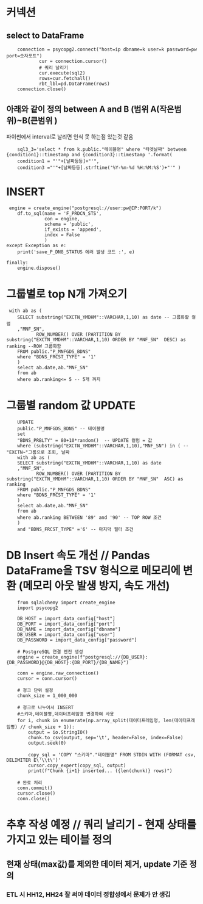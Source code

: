 # 커넥션
## select to DataFrame

        connection = psycopg2.connect("host=ip dbname=k user=k password=pw port=숫자포트")
                cur = connection.cursor()
                # 쿼리 날리기
                cur.execute(sql2)
                rows=cur.fetchall()
                rbt_lbl=pd.DataFrame(rows)
        connection.close()


## 아래와 같이 정의 between A and B (범위 A(작은범위)~B(큰범위 )
파이썬에서 interval로 날리면 인식 못 하는점 있는것 같음

        sql3_3='select * from k.public."테이블명" where "타겟날짜" between {condition1}::timestamp and {condition3}::timestamp '.format(
        condition1 = "'"+[날짜등등]+"'",
        condition3 ="'"+[날짜등등].strftime('%Y-%m-%d %H:%M:%S')+"'" )


# INSERT

     engine = create_engine("postgresql://user:pw@IP:PORT/k")
        df.to_sql(name = 'F_PRDCN_STS',
                  con = engine,
                  schema = 'public',
                  if_exists = 'append',
                  index = False
                  )             
    except Exception as e:    
        print('save_P_DN8_STATUS 에러 발생 코드 :', e)
        
    finally:
        engine.dispose()  

# 그룹별로 top N개 가져오기

     with ab as (
        SELECT substring("EXCTN_YMDHM"::VARCHAR,1,10) as date -- 그룹화할 컬럼
        ,"MNF_SN", 
               ROW_NUMBER() OVER (PARTITION BY substring("EXCTN_YMDHM"::VARCHAR,1,10) ORDER BY "MNF_SN"  DESC) as ranking --ROW 그룹화함
        FROM public."P_MNFGDS_BDNS"
        where "BDNS_FRCST_TYPE" = '1'
        )
        select ab.date,ab."MNF_SN"
        from ab
        where ab.ranking<= 5 -- 5개 까지

# 그룹별 random 값 UPDATE

        UPDATE 
        public."P_MNFGDS_BDNS" -- 테이블명
        set
        "BDNS_PRBLTY" = 80+10*random()  -- UPDATE 컬럼 = 값
        where (substring("EXCTN_YMDHM"::VARCHAR,1,10),"MNF_SN") in ( -- "EXCTN~"그룹으로 조회, 날짜
        with ab as (
        SELECT substring("EXCTN_YMDHM"::VARCHAR,1,10) as date
        ,"MNF_SN", 
               ROW_NUMBER() OVER (PARTITION BY substring("EXCTN_YMDHM"::VARCHAR,1,10) ORDER BY "MNF_SN"  ASC) as ranking 
        FROM public."P_MNFGDS_BDNS"
        where "BDNS_FRCST_TYPE" = '1'
        )
        select ab.date,ab."MNF_SN"
        from ab
        where ab.ranking BETWEEN '89' and '90' -- TOP ROW 조건
        )
        and "BDNS_FRCST_TYPE" ='6' -- 마지막 필터 조건

# DB Insert 속도 개선 // Pandas DataFrame을 TSV 형식으로 메모리에 변환 (메모리 아웃 발생 방지, 속도 개선)

        from sqlalchemy import create_engine
        import psycopg2
        
        DB_HOST = import_data_config["host"]
        DB_PORT = import_data_config["port"]
        DB_NAME = import_data_config["dbname"]
        DB_USER = import_data_config["user"]
        DB_PASSWORD = import_data_config["password"]
        
        # PostgreSQL 연결 엔진 생성
        engine = create_engine(f"postgresql://{DB_USER}:{DB_PASSWORD}@{DB_HOST}:{DB_PORT}/{DB_NAME}")
        
        conn = engine.raw_connection()
        cursor = conn.cursor()
        
        # 청크 단위 설정
        chunk_size = 1_000_000
        
        # 청크로 나누어서 INSERT
        #스키마,테이블명,데이터프레임명 변경하여 사용 
        for i, chunk in enumerate(np.array_split(데이터프레임명, len(데이터프레임명) // chunk_size + 1)):
            output = io.StringIO()
            chunk.to_csv(output, sep='\t', header=False, index=False)
            output.seek(0)
            
            copy_sql = 'COPY "스키마"."테이블명" FROM STDIN WITH (FORMAT csv, DELIMITER E\'\\t\')'
            cursor.copy_expert(copy_sql, output)
            print(f"Chunk {i+1} inserted... ({len(chunk)} rows)")
        
        # 완료 처리
        conn.commit()
        cursor.close()
        conn.close()



# 추후 작성 예정 // 쿼리 날리기 - 현재 상태를 가지고 있는 테이블 정의
## 현재 상태(max값)를 제외한 데이터 제거, update 기준 정의

### ETL 시 HH12, HH24 잘 써야 데이터 정합성에서 문제가 안 생김
